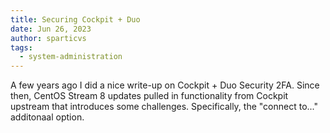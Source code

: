 ```yaml
---
title: Securing Cockpit + Duo
date: Jun 26, 2023
author: sparticvs
tags:
  - system-administration
---
```


A few years ago I did a nice write-up on Cockpit + Duo Security 2FA. Since then, CentOS Stream 8 updates pulled in functionality from Cockpit upstream that introduces some challenges. Specifically, the "connect to..." additonaal option.
